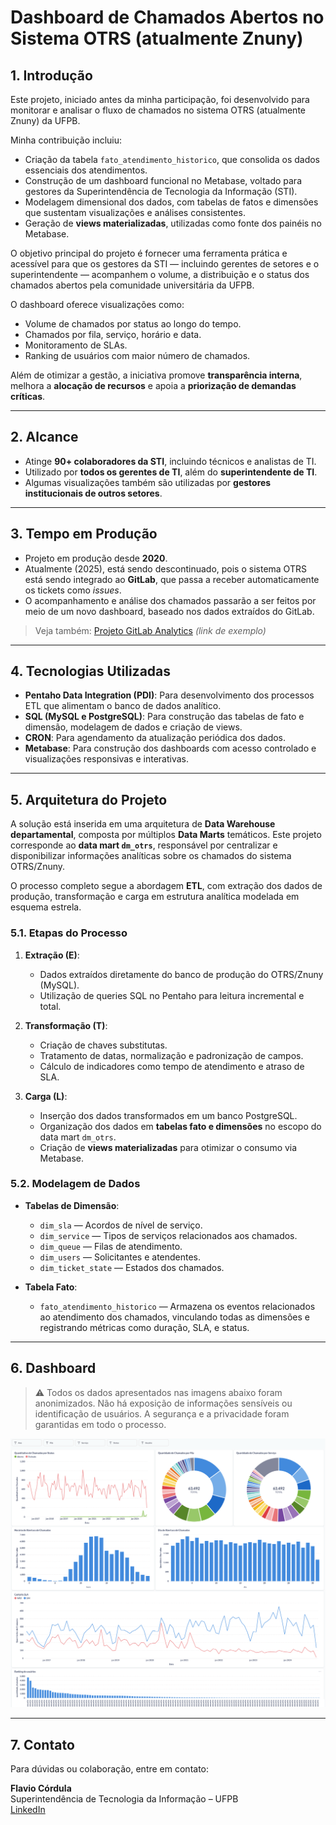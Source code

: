 # Dashboard de Chamados Abertos no Sistema OTRS (atualmente Znuny)

## 1. Introdução

Este projeto, iniciado antes da minha participação, foi desenvolvido para monitorar e analisar o fluxo de chamados no sistema OTRS (atualmente Znuny) da UFPB. 

Minha contribuição incluiu:

- Criação da tabela `fato_atendimento_historico`, que consolida os dados essenciais dos atendimentos.
- Construção de um dashboard funcional no Metabase, voltado para gestores da Superintendência de Tecnologia da Informação (STI).
- Modelagem dimensional dos dados, com tabelas de fatos e dimensões que sustentam visualizações e análises consistentes.
- Geração de **views materializadas**, utilizadas como fonte dos painéis no Metabase.

O objetivo principal do projeto é fornecer uma ferramenta prática e acessível para que os gestores da STI — incluindo gerentes de setores e o superintendente — acompanhem o volume, a distribuição e o status dos chamados abertos pela comunidade universitária da UFPB.

O dashboard oferece visualizações como:

- Volume de chamados por status ao longo do tempo.
- Chamados por fila, serviço, horário e data.
- Monitoramento de SLAs.
- Ranking de usuários com maior número de chamados.

Além de otimizar a gestão, a iniciativa promove **transparência interna**, melhora a **alocação de recursos** e apoia a **priorização de demandas críticas**.

---

## 2. Alcance

- Atinge **90+ colaboradores da STI**, incluindo técnicos e analistas de TI.
- Utilizado por **todos os gerentes de TI**, além do **superintendente de TI**.
- Algumas visualizações também são utilizadas por **gestores institucionais de outros setores**.

---

## 3. Tempo em Produção

- Projeto em produção desde **2020**.
- Atualmente (2025), está sendo descontinuado, pois o sistema OTRS está sendo integrado ao **GitLab**, que passa a receber automaticamente os tickets como *issues*.
- O acompanhamento e análise dos chamados passarão a ser feitos por meio de um novo dashboard, baseado nos dados extraídos do GitLab.

> Veja também: [Projeto GitLab Analytics](https://github.com/cordulaflavio/gitlab-analytics) *(link de exemplo)*

---

## 4. Tecnologias Utilizadas

- **Pentaho Data Integration (PDI)**: Para desenvolvimento dos processos ETL que alimentam o banco de dados analítico.
- **SQL (MySQL e PostgreSQL)**: Para construção das tabelas de fato e dimensão, modelagem de dados e criação de views.
- **CRON**: Para agendamento da atualização periódica dos dados.
- **Metabase**: Para construção dos dashboards com acesso controlado e visualizações responsivas e interativas.

---

## 5. Arquitetura do Projeto

A solução está inserida em uma arquitetura de **Data Warehouse departamental**, composta por múltiplos **Data Marts** temáticos. Este projeto corresponde ao **data mart `dm_otrs`**, responsável por centralizar e disponibilizar informações analíticas sobre os chamados do sistema OTRS/Znuny.

O processo completo segue a abordagem **ETL**, com extração dos dados de produção, transformação e carga em estrutura analítica modelada em esquema estrela.

### 5.1. Etapas do Processo

1. **Extração (E)**:
   - Dados extraídos diretamente do banco de produção do OTRS/Znuny (MySQL).
   - Utilização de queries SQL no Pentaho para leitura incremental e total.

2. **Transformação (T)**:
   - Criação de chaves substitutas.
   - Tratamento de datas, normalização e padronização de campos.
   - Cálculo de indicadores como tempo de atendimento e atraso de SLA.

3. **Carga (L)**:
   - Inserção dos dados transformados em um banco PostgreSQL.
   - Organização dos dados em **tabelas fato e dimensões** no escopo do data mart `dm_otrs`.
   - Criação de **views materializadas** para otimizar o consumo via Metabase.

### 5.2. Modelagem de Dados

- **Tabelas de Dimensão**:
  - `dim_sla` — Acordos de nível de serviço.
  - `dim_service` — Tipos de serviços relacionados aos chamados.
  - `dim_queue` — Filas de atendimento.
  - `dim_users` — Solicitantes e atendentes.
  - `dim_ticket_state` — Estados dos chamados.

- **Tabela Fato**:
  - `fato_atendimento_historico` — Armazena os eventos relacionados ao atendimento dos chamados, vinculando todas as dimensões e registrando métricas como duração, SLA, e status.

---

## 6. Dashboard

> ⚠️ Todos os dados apresentados nas imagens abaixo foram anonimizados. Não há exposição de informações sensíveis ou identificação de usuários. A segurança e a privacidade foram garantidas em todo o processo.

![Dashboard STI](https://github.com/cordulaflavio/OTRS-Data-Analytics/blob/main/images/Dashboard-OTRS-STI.png?raw=true)

---

## 7. Contato

Para dúvidas ou colaboração, entre em contato:

**Flavio Córdula**  
Superintendência de Tecnologia da Informação – UFPB  
[LinkedIn](https://www.linkedin.com/in/cordulaflavio)  
